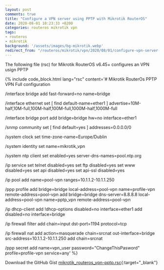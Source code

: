 ```yaml
---
layout: post
comments: true
title: "Configure a VPN server using PPTP with Mikrotik RouterOS"
date: 2020-08-01 10:23:33 +0200
categories: routeros mikrotik vpn
tags:
- routeros
- mikrotik
background: '/assets/images/bg-mikrotik.webp'
redirect_from: "/routeros/mikrotik/vpn/2020/08/01/configure-vpn-server-pptp-mikrotik-routeros.html"
---
```


The following file (rsc) for Mikrotik RouterOS v6.45+ configures an VPN usign PPTP

{% include code_block.html lang="rsc" content='# Mikrotik RouterOs PPTP VPN Full configuration

/interface bridge
add fast-forward=no name=bridge

/interface ethernet
set [ find default-name=ether1 ] advertise=10M-half,10M-full,100M-half,100M-full,1000M-half,1000M-full

/interface bridge port
add bridge=bridge hw=no interface=ether1

/snmp community
set [ find default=yes ] addresses=0.0.0.0/0

/system clock
set time-zone-name=Europe/Dublin

/system identity
set name=mikrotik_vpn

/system ntp client
set enabled=yes server-dns-names=pool.ntp.org

/ip service
set telnet disabled=yes
set ftp disabled=yes
set www disabled=yes
set api disabled=yes
set api-ssl disabled=yes

/ip pool
add name=pool-vpn ranges=10.1.1.2-10.1.1.250

/ppp profile
add bridge=bridge local-address=pool-vpn name=profile-vpn remote-address=pool-vpn
add bridge=bridge dns-server=8.8.8.8 local-address=pool-vpn name=pptp_vpn remote-address=pool-vpn

/ip dhcp-client
add !dhcp-options disabled=no interface=ether1
add disabled=no interface=bridge

/ip firewall filter
add chain=input dst-port=1194 protocol=tcp

/ip firewall nat
add action=masquerade chain=srcnat out-interface=bridge src-address=10.1.1.2-10.1.1.250
add chain=srcnat

/ppp secret
add name=vpn_user password="ChangeThisPasword" profile=profile-vpn service=any' %}

Download the GitHub Gist [mikrotik_routeros_vpn-pptp.rsc](https://gist.github.com/carlesloriente/3ba0d4e9902cd517c76415786fca11cd){:target="_blank"}
